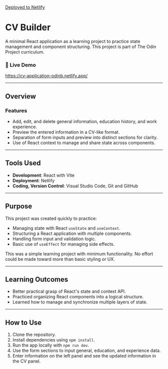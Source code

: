 [Deployed to Netlify]()

# CV Builder

A minimal React application as a learning project to practice state management and component structuring. This project is part of The Odin Project curriculum.

### 🔗 Live Demo

https://cv-application-odinb.netlify.app/

---

## Overview

### Features

- Add, edit, and delete general information, education history, and work experience.
- Preview the entered information in a CV-like format.
- Separation of form inputs and preview into distinct sections for clarity.
- Use of React context to manage and share state across components.

---

## Tools Used

- **Development**: React with Vite
- **Deployment**: Netlify
- **Coding, Version Control**: Visual Studio Code, Git and GitHub

---

## Purpose

This project was created quickly to practice:

- Managing state with React `useState` and `useContext`.
- Structuring a React application with multiple components.
- Handling form input and validation logic.
- Basic use of `useEffect` for managing side effects.

This was a simple learning project with minimum functionality. No effort could be made toward more than basic styling or UX.

---

## Learning Outcomes

- Better practical grasp of React's state and context API.
- Practiced organizing React components into a logical structure.
- Learned how to manage and synchronize multiple layers of state.

---

## How to Use

1. Clone the repository.
2. Install dependencies using `npm install`.
3. Run the app locally with `npm run dev`.
4. Use the form sections to input general, education, and experience data.
5. Enter information on the left panel and see the updated information in the CV panel.
